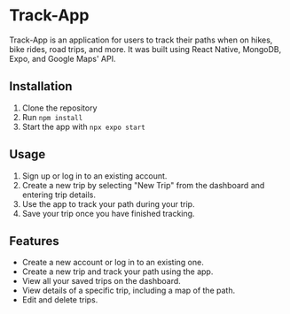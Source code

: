 # Track-App

Track-App is an application for users to track their paths when on hikes, bike rides, road trips, and more. It was built using React Native, MongoDB, Expo, and Google Maps' API.

## Installation

1. Clone the repository
2. Run `npm install`
3. Start the app with `npx expo start`

## Usage

1. Sign up or log in to an existing account.
2. Create a new trip by selecting "New Trip" from the dashboard and entering trip details.
3. Use the app to track your path during your trip.
4. Save your trip once you have finished tracking.

## Features

- Create a new account or log in to an existing one.
- Create a new trip and track your path using the app.
- View all your saved trips on the dashboard.
- View details of a specific trip, including a map of the path.
- Edit and delete trips.
